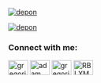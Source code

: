 [![depon](https://github-readme-stats.vercel.app/api/top-langs/?username=gregoriusdevon&layout=compact&theme=dark&show_icons=true&hide_border=true&text_color=fff&bg_color=151B23)](https://github.com/NextDvn)

[![depon](https://github-readme-stats.vercel.app/api?username=gregoriusdevon&theme=dark&&show_icons=true&hide_border=true&text_color=fff&bg_color=151B23)](https://github.com/NextDvn)

<h3 align="left">Connect with me:</h3>
<p align="left">
  <a href="https://www.linkedin.com/in/gregoriusdevon/" target="blank"><img align="center"
      src="https://raw.githubusercontent.com/rahuldkjain/github-profile-readme-generator/master/src/images/icons/Social/linked-in-alt.svg"
      alt="gregoriusdevon" height="30" width="40" /></a>
  <a href="https://www.facebook.com/gregoriusdevon" target="blank"><img align="center"
      src="https://raw.githubusercontent.com/rahuldkjain/github-profile-readme-generator/master/src/images/icons/Social/facebook.svg"
      alt="adam pithen wala" height="30" width="40" /></a>
  <a href="https://www.instagram.com/gregorius.devon" target="blank"><img align="center"
      src="https://raw.githubusercontent.com/rahuldkjain/github-profile-readme-generator/master/src/images/icons/Social/instagram.svg"
      alt="gregorius.devon" height="30" width="40" /></a>
 <a href="https://twitter.com/RBLXMatteo" target="blank"><img align="center"
      src="https://raw.githubusercontent.com/rahuldkjain/github-profile-readme-generator/master/src/images/icons/Social/twitter.svg"
      alt="RBLXMatteo" height="30" width="40" /></a>
</p>
